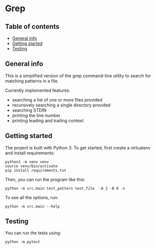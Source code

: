 # Grep

## Table of contents
* [General info](#general-info)
* [Getting started](#getting-started)
* [Testing](#testing)

## General info

This is a simplified version of the grep command-line utility to search for matching patterns in a file.

Currently implemented features:
- searching a list of one or more files provided
- recursively searching a single directory provided
- searching STDIN
- printing the line number
- printing leading and trailing context

## Getting started

The project is built with Python 3. To get started, first create a virtualenv and install requirements:

```commandline
python3 -m venv venv
source venv/bin/activate
pip install requirements.txt
```

Then, you can run the program like this:
```commandline
python -m src.main test_pattern test_file  -A 2 -B 0 -n
```

To see all the options, run:
```commandline
python -m src.main --help
```

## Testing

You can run the tests using:

```commandline
python -m pytest
```
